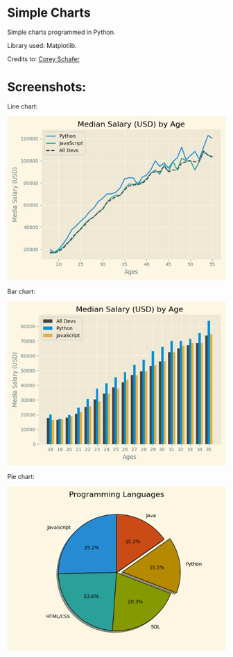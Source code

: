 # Simple Charts
Simple charts programmed in Python.

Library used: Matplotlib.

Credits to: [Corey Schafer](https://www.youtube.com/watch?v=UO98lJQ3QGI)

# Screenshots:

Line chart:

![alt text](https://github.com/math-reis/basic-projects/blob/main/simple-charts/images/image1.png?raw=true)

Bar chart:

![alt text](https://github.com/math-reis/basic-projects/blob/main/simple-charts/images/image2.png?raw=true)

Pie chart:

![alt text](https://github.com/math-reis/basic-projects/blob/main/simple-charts/images/image3.png?raw=true)
